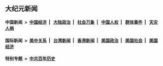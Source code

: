 ## 大纪元新闻

#### 中国新闻 &nbsp;>&nbsp; [中国经济](indexes/ncid283/README.md?05252045) &nbsp;| &nbsp; [大陆政治](indexes/ncid277/README.md?05252045) &nbsp;| &nbsp; [社会万象](indexes/ncid282/README.md?05252045) &nbsp;| &nbsp; [中国人权](indexes/ncid278/README.md?05252045) &nbsp;| &nbsp; [群体事件](indexes/ncid279/README.md?05252045) &nbsp;| &nbsp; [天灾人祸](indexes/ncid280/README.md?05252045)

#### 国际新闻 &nbsp;>&nbsp; [美中关系](indexes/nf1412576/README.md?05252045) &nbsp;| &nbsp; [台湾新闻](indexes/ncid1349361/README.md?05252045) &nbsp;| &nbsp; [香港新闻](indexes/ncid1349362/README.md?05252045) &nbsp;| &nbsp; [美国政治](indexes/ncid1078159/README.md?05252045) &nbsp;| &nbsp; [美国社会](indexes/ncid1078160/README.md?05252045) &nbsp;| &nbsp; [美国经济](indexes/ncid1078158/README.md?05252045)

#### 特别专题 &nbsp;>&nbsp; [中共百年历史](https://github.com/easy2view/epoch-special/blob/master/README.md?05252045)  
